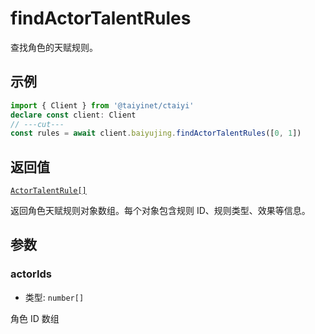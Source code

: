 # findActorTalentRules

查找角色的天赋规则。

## 示例

```ts twoslash
import { Client } from '@taiyinet/ctaiyi'
declare const client: Client
// ---cut---
const rules = await client.baiyujing.findActorTalentRules([0, 1])
```

## 返回值

[`ActorTalentRule[]`](/reference/types#actortalentrule)

返回角色天赋规则对象数组。每个对象包含规则 ID、规则类型、效果等信息。

## 参数

### actorIds

- 类型: `number[]`

角色 ID 数组
